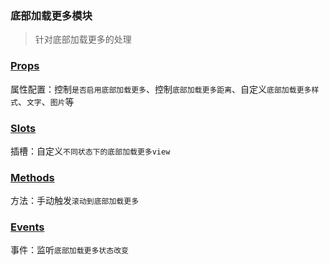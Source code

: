 ### 底部加载更多模块
> 针对底部加载更多的处理

### [Props](/api/props/loading-more.html)
属性配置：控制`是否启用底部加载更多`、控制`底部加载更多距离`、自定义`底部加载更多样式`、`文字`、`图片`等
### [Slots](/api/slot/main.html#底部加载更多slot)
插槽：自定义`不同状态下的底部加载更多view`
### [Methods](/api/methods/main.html#底部加载更多相关方法)
方法：手动触发`滚动到底部加载更多`
### [Events](/api/events/main.html#底部加载更多相关事件)
事件：监听`底部加载更多状态改变`